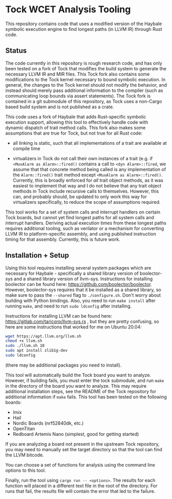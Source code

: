 # Tock WCET Analysis Tooling

This repository contains code that uses a modified version of the Haybale symbolic execution
engine to find longest paths (in LLVM IR) through Rust code.

## Status

The code currently in this repository is rough research code, and has only been tested on a fork
of Tock that modifies the build system to generate the necessary LLVM IR and MIR files. This Tock
fork also contains some modifications to the Tock kernel necessary to bound symbolic execution. In general,
the changes to the Tock kernel should not modify the behavior, and instead should merely pass additional
information to the compiler (such as communicating loop bounds via assert statements). The Tock fork
is contained in a git submodule of this repository, as Tock uses a non-Cargo based build system and is not
published as a crate.

This code uses a fork of Haybale that adds Rust-specific symbolic execution support,
allowing this tool to effectively handle code with dynamic dispatch of trait method calls.
This fork also makes some assumptions that are true for Tock, but not true for all Rust code:

- all linking is static, such that all implementations of a trait are available at compile time

- virtualizers in Tock do not call their own instances of a trait (e.g. if `<MuxAlarm as Alarm>::fired()`
  contains a call to `<dyn Alarm>::fired`, we assume that that concrete method being called is any
  implementation of the `Alarm::fired()` trait method except `<MuxAlarm as Alarm>::fired()`.
  Currently, this is broadly enforced for *all* trait object methods, as it was easiest to implement that
  way and I do not believe that any trait object methods in Tock include recursive calls to themselves.
  However, this can, and probably should, be updated to only work this way for virtualizers specifically,
  to reduce the scope of assumptions required.

This tool works for a set of system calls and interrupt handlers on certain Tock boards, but cannot yet
find longest paths for all system calls and interrupt handlers. Deriving actual execution times from
these longest paths requires additional tooling, such as verilator or a mechanism for converting LLVM IR
to platform-specific assembly, and using published instruction timing for that assembly. Currently, this
is future work.

## Installation + Setup

Using this tool requires installing several system packages which are necessary for Haybale - specifically
a shared library version of boolector-sys and a shared library version of llvm-sys. Instructions for installing
boolector can be found here: https://github.com/boolector/boolector. However, boolector-sys requires that it be installed
as a shared library, so make sure to pass the `--shared` flag to `./configure.sh`. Don't worry about building with Python
bindings. Also, you need to run `make install` after running `make`, and need to run `sudo ldconfig` after installing.

Instructions for installing LLVM can be found here: https://gitlab.com/taricorp/llvm-sys.rs ,
but they are pretty confusing, so here are some instructions that worked for me on Ubuntu 20.04:

```bash
wget https://apt.llvm.org/llvm.sh
chmod +x llvm.sh
sudo ./llvm.sh 10
sudo apt install zlib1g-dev
sudo ldconfig
```
(there may be additional packages you need to install).

This tool will automatically build the Tock board you want to analyze. However, if building fails,
you must enter the tock submodule, and run `make` in the directory of the board you want to analyze.
This may require additional installation steps, see the README of the Tock repository for additional information
if `make` fails.
This tool has been tested on the following boards:
- Imix
- Hail
- Nordic Boards (nrf52840dk, etc.)
- OpenTitan
- Redboard Artemis Nano (simplest, good for getting started)

If you are analyzing a board not present in the upstream Tock repository, you may need to manually
set the target directory so that the tool can find the LLVM bitcode.

You can choose a set of functions for analysis using the command line options to this tool.

Finally, run the tool using `cargo run -- <options>`. The results for each function will placed in a different text file in the root of the directory.
For runs that fail, the results file will contain the error that led to the failure.
